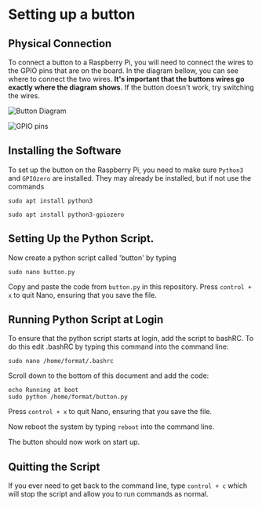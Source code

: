 # Setting up a button

## Physical Connection

To connect a button to a Raspberry Pi, you will need to connect the wires to the GPIO pins that are on the board. In the diagram bellow, you can see where to connect the two wires. **It's important that the buttons wires go exactly where the diagram shows.** If the button doesn't work, try switching the wires.


![Button Diagram](https://user-images.githubusercontent.com/64971047/224315695-c0dbf417-bec9-46cc-a24f-fcfedd2b9372.jpg)

![GPIO pins](https://user-images.githubusercontent.com/64971047/224315818-a52d7bb8-1656-437c-b13b-b313e77214f8.jpg)

## Installing the Software

To set up the button on the Raspberry Pi, you need to make sure `Python3` and `GPIOzero` are installed. They may already be installed, but if not use the commands

```
sudo apt install python3
```
```
sudo apt install python3-gpiozero
```

## Setting Up the Python Script. 

Now create a python script called 'button' by typing

```
sudo nano button.py
```

Copy and paste the code from `button.py` in this repository. Press `control + x` to quit Nano, ensuring that you save the file. 


## Running Python Script at Login

To ensure that the python script starts at login, add the script to bashRC. To do this edit .bashRC by typing this command into the command line:

```
sudo nano /home/format/.bashrc
```

Scroll down to the bottom of this document and add the code:

```
echo Running at boot 
sudo python /home/format/button.py
```

Press `control + x` to quit Nano, ensuring that you save the file. 

Now reboot the system by typing `reboot` into the command line. 

The button should now work on start up. 

## Quitting the Script

If you ever need to get back to the command line, type `control + c` which will stop the script and allow you to run commands as normal. 

